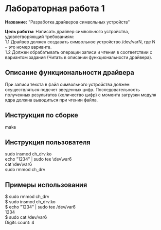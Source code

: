 # Лабораторная работа 1

**Название:** "Разработка драйверов символьных устройств"

**Цель работы:** 
Написать драйвер символьного устройства, удовлетворяющий требованиям:  
1.1 Драйвер должен создавать символьное устройство /dev/varN, где N – это номер варианта.  
1.2 Должен обрабатывать операции записи и чтения в соответствии с вариантом задания (Читать в описании функциональности драйвера).

## Описание функциональности драйвера

При записи текста в файл символьного устройства должен осуществляться подсчет введенных цифр. Последовательность полученных результатов (количество цифр) с момента загрузки модуля ядра должна выводиться при чтении файла.

## Инструкция по сборке

make


## Инструкция пользователя

sudo insmod ch_drv.ko  
echo "1234" | sudo tee \dev\var6  
cat \dev\var6  
sudo rmmod ch_drv

## Примеры использования

$ sudo rmmod ch_drv  
$ sudo insmod ch_drv.ko  
$ echo "1234" | sudo tee /dev/var6  
1234  
$ sudo cat /dev/var6   
Digits count: 4  

